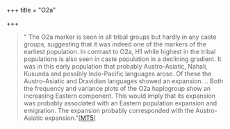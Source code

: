 +++
title = "O2a"

+++
> " The O2a marker is seen in all tribal groups but hardly in any caste groups, suggesting that it was indeed one of the markers of the earliest population. In contrast to O2a, H1 while highest in the tribal populations is also seen in caste population in a declining gradient. It was in this early population that probably Austro-Asiatic, Nahali, Kusunda and possibly Indo-Pacific languages arose. Of these the Austro-Asiatic and Dravidian languages showed an expansion. .. Both the frequency and variance plots of the O2a haplogroup show an increasing Eastern component. This would imply that its expansion was probably associated with an Eastern population expansion and emigration. The expansion probably corresponded with the Austro-Asiatic expansion."\[[MT5](https://manasataramgini.wordpress.com/2005/12/20/socio-genetic-stratification-of-india/)\]
